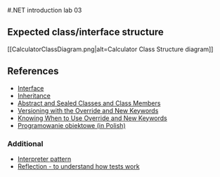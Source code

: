 #.NET introduction lab 03

Expected class/interface structure
----------------------------------
[[CalculatorClassDiagram.png|alt=Calculator Class Structure diagram]]

References
----------

* [Interface](https://msdn.microsoft.com/en-us/library/ms173156.aspx)
* [Inheritance](https://msdn.microsoft.com/en-us/library/ms173149.aspx)
* [Abstract and Sealed Classes and Class Members](https://msdn.microsoft.com/en-us/library/ms173150.aspx)
* [Versioning with the Override and New Keywords](https://msdn.microsoft.com/en-us/library/6fawty39.aspx)
* [Knowing When to Use Override and New Keywords](https://msdn.microsoft.com/en-us/library/ms173153.aspx)
* [Programowanie obiektowe (in Polish)](http://pl.wikipedia.org/wiki/Programowanie_obiektowe)

### Additional
* [Interpreter pattern](http://en.wikipedia.org/wiki/Interpreter_pattern)
* [Reflection - to understand how tests work](https://msdn.microsoft.com/en-us/library/f7ykdhsy(v=vs.110).aspx)
